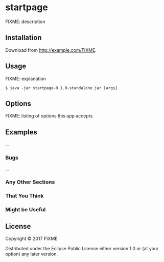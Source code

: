 # startpage

FIXME: description

## Installation

Download from http://example.com/FIXME.

## Usage

FIXME: explanation

    $ java -jar startpage-0.1.0-standalone.jar [args]

## Options

FIXME: listing of options this app accepts.

## Examples

...

### Bugs

...

### Any Other Sections
### That You Think
### Might be Useful

## License

Copyright © 2017 FIXME

Distributed under the Eclipse Public License either version 1.0 or (at
your option) any later version.
